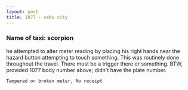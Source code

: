 ```yaml
---
layout: post
title: 1077 - cebu city
---
```


### Name of taxi: scorpion

he attempted to alter meter reading by placing  his right hands near the hazard button attempting to touch something. This was routinely done throughout the travel. There must be a trigger there or something. BTW, provided 1077 body number above; didn't have the plate number.

```Tampered or broken meter, No receipt```
